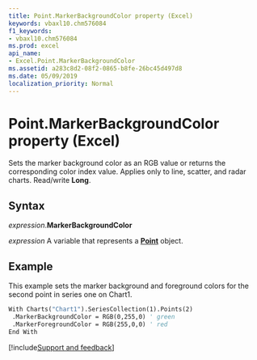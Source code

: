 ```yaml
---
title: Point.MarkerBackgroundColor property (Excel)
keywords: vbaxl10.chm576084
f1_keywords:
- vbaxl10.chm576084
ms.prod: excel
api_name:
- Excel.Point.MarkerBackgroundColor
ms.assetid: a283c8d2-08f2-0865-b8fe-26bc45d497d8
ms.date: 05/09/2019
localization_priority: Normal
---
```



# Point.MarkerBackgroundColor property (Excel)

Sets the marker background color as an RGB value or returns the corresponding color index value. Applies only to line, scatter, and radar charts. Read/write **Long**.


## Syntax

_expression_.**MarkerBackgroundColor**

_expression_ A variable that represents a **[Point](Excel.Point(object).md)** object.


## Example

This example sets the marker background and foreground colors for the second point in series one on Chart1.

```vb
With Charts("Chart1").SeriesCollection(1).Points(2) 
 .MarkerBackgroundColor = RGB(0,255,0) ' green 
 .MarkerForegroundColor = RGB(255,0,0) ' red 
End With
```




[!include[Support and feedback](~/includes/feedback-boilerplate.md)]